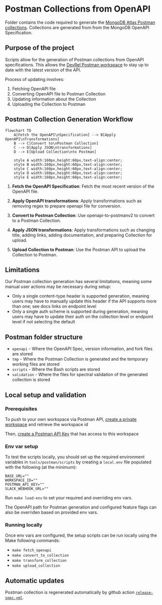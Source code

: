 # Postman Collections from OpenAPI

Folder contains the code required to generate the [MongoDB Atlas Postman collections](https://www.postman.com/mongodb-devrel?tab=collections).
Collections are generated from from the MongoDB OpenAPI Specification. 

## Purpose of the project

Scripts allow for the generation of Postman collections from OpenAPI specifications. This allows
the [DevRel Postman workspace](https://www.postman.com/mongodb-devrel?tab=collections) to stay up to date with the latest version of the
API.

Process of updating involves:

1. Fetching OpenAPI file
2. Converting OpenAPI file to Postman Collection
3. Updating information about the Collection
4. Uploading the Collection to Postman

## Postman Collection Generation Workflow

```mermaid
flowchart TD
    A[Fetch the OpenAPI\nSpecification] --> B[Apply OpenAPI\nTransformations]
    B --> C[Convert to\nPostman Collection]
    C --> D[Apply JSON\ntransformations]
    D --> E[Upload Collection\nto Postman]

    style A width:160px,height:60px,text-align:center;
    style B width:160px,height:60px,text-align:center;
    style C width:160px,height:60px,text-align:center;
    style D width:160px,height:60px,text-align:center;
    style E width:160px,height:60px,text-align:center;
```

1. **Fetch the OpenAPI Specification**: Fetch the most recent version of the OpenAPI file.

2. **Apply OpenAPI transformations**: Apply transformations such as removing regex to prepare openapi file for
   conversion.

3. **Convert to Postman Collection**: Use openapi-to-postmanv2 to convert to a Postman Collection.

4. **Apply JSON transformations**: Apply transformations such as changing title, adding links, adding documentation, and preparing Collection
   for upload.

5. **Upload Collection to Postman**: Use the Postman API to upload the Collection to Postman.

## Limitations

Our Postman collection generation has several limitations, meaning some manual user actions may be necessary during setup:

-  Only a single content-type header is supported generation, meaning users may have to manually update this header if the API supports more than one; see docs links on endpoint level
- Only a single auth scheme is supported during generation, meaning users may have to update their auth on the collection level or endpoint level if not selecting the default

## Postman folder structure

- `openapi` - Where the OpenAPI Spec, version information, and fork files are stored
- `tmp` - Where the Postman Collection is generated and the temporary working files are stored
- `scripts` - Where the Bash scripts are stored
- `validation` - Where the files for spectral validation of the generated collection is stored

## Local setup and validation

### Prerequisites

To push to your own workspace via Postman API, [create a private workspace](https://learning.postman.com/docs/collaborating-in-postman/using-workspaces/use-workspaces/) and retrieve the workspace id

Then, [create a Postman API Key](https://learning.postman.com/docs/developer/postman-api/authentication/) that has access to this workspace

### Env var setup

To test the scripts locally, you should set up the required environment variables in `tools/postman/scripts` by creating a `local.env` file populated with the following (at the minimum):

```
BASE_URL=""
WORKSPACE_ID=""
POSTMAN_API_KEY=""
SLACK_WEBHOOK_URL=""
```

Run `make load-env` to set your required and overriding env vars.

The OpenAPI path for Postman generation and configured feature flags can also be overriden based on provided env vars.

### Running locally

Once env vars are configured, the setup scripts can be run locally using the Make following commands:
- `make fetch_openapi`
- `make convert_to_collection`
- `make transform_collection`
- `make upload_collection`

## Automatic updates

Postman collection is regenerated automatically by github action [`release-spec.yml`](../../.github/workflows/release-spec.yml).
